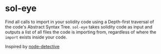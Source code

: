 # sol-eye
Find all calls to import in your solidity code using a Depth-first traversal of the code's Abstract Syntax Tree.
```sol-eye``` takes solidity code as input and outputs a list of all files the code is importing from, regardless of where the ```import``` exists inside your code.

Inspired by [node-detective](https://github.com/substack/node-detective)


